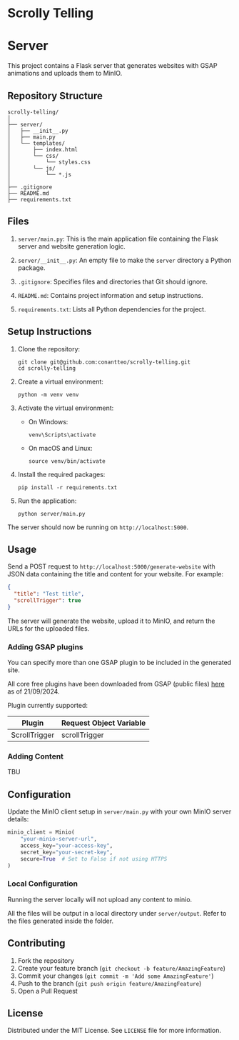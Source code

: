 # Scrolly Telling

# Server

This project contains a Flask server that generates websites with GSAP animations and uploads them to MinIO.

## Repository Structure

```
scrolly-telling/
│
├── server/
│   ├── __init__.py
│   ├── main.py
│   └── templates/
│       ├── index.html
│       └── css/
│           └── styles.css
│       └── js/
│           └── *.js
│
├── .gitignore
├── README.md
├── requirements.txt
```

## Files

1. `server/main.py`: This is the main application file containing the Flask server and website generation logic.

2. `server/__init__.py`: An empty file to make the `server` directory a Python package.

3. `.gitignore`: Specifies files and directories that Git should ignore.

4. `README.md`: Contains project information and setup instructions.

5. `requirements.txt`: Lists all Python dependencies for the project.

## Setup Instructions

1. Clone the repository:
   ```
   git clone git@github.com:conantteo/scrolly-telling.git
   cd scrolly-telling
   ```

2. Create a virtual environment:
   ```
   python -m venv venv
   ```

3. Activate the virtual environment:
   - On Windows:
     ```
     venv\Scripts\activate
     ```
   - On macOS and Linux:
     ```
     source venv/bin/activate
     ```

4. Install the required packages:
   ```
   pip install -r requirements.txt
   ```

5. Run the application:
   ```
   python server/main.py
   ```

The server should now be running on `http://localhost:5000`.

## Usage

Send a POST request to `http://localhost:5000/generate-website` with JSON data containing the title and content for your website. For example:

```json
{
  "title": "Test title",
  "scrollTrigger": true
}
```

The server will generate the website, upload it to MinIO, and return the URLs for the uploaded files.

### Adding GSAP plugins

You can specify more than one GSAP plugin to be included in the generated site.

All core free plugins have been downloaded from GSAP (public files) [here](https://gsap.com/docs/v3/Installation) as of 21/09/2024.

Plugin currently supported:

| Plugin | Request Object Variable |
| --- | --- |
| ScrollTrigger | scrollTrigger |

### Adding Content

TBU

## Configuration

Update the MinIO client setup in `server/main.py` with your own MinIO server details:

```python
minio_client = Minio(
    "your-minio-server-url",
    access_key="your-access-key",
    secret_key="your-secret-key",
    secure=True  # Set to False if not using HTTPS
)
```

### Local Configuration

Running the server locally will not upload any content to minio.

All the files will be output in a local directory under `server/output`. Refer to the files generated inside the folder.

## Contributing

1. Fork the repository
2. Create your feature branch (`git checkout -b feature/AmazingFeature`)
3. Commit your changes (`git commit -m 'Add some AmazingFeature'`)
4. Push to the branch (`git push origin feature/AmazingFeature`)
5. Open a Pull Request

## License

Distributed under the MIT License. See `LICENSE` file for more information.